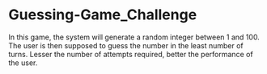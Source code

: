 # Guessing-Game_Challenge
In this game, the system will generate a random integer between 1 and 100. The user is then supposed to guess the number in the least number of turns. Lesser the number of attempts required, better the performance of the user.
